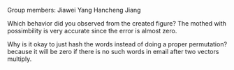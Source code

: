 Group members:
Jiawei Yang
Hancheng Jiang

Which behavior did you observed from the created figure?
The mothed with possimbility is very accurate since the error is almost zero.

Why is it okay to just hash the words instead of doing a proper permutation?
because it will be zero if there is no such words in email after two vectors multiply.
